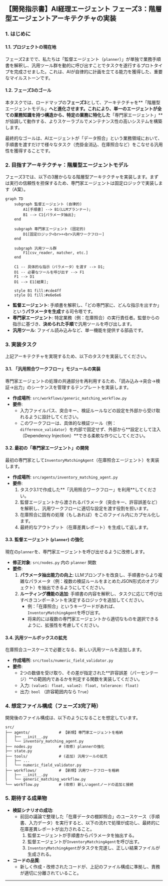 ## 【開発指示書】AI経理エージェント フェーズ3：階層型エージェントアーキテクチャの実装

### 1. はじめに

#### 1.1. プロジェクトの現在地
フェーズ2までで、私たちは「監督エージェント（`planner`）」が単独で業務手順書を解釈し、汎用ツール群を動的に呼び出すことでタスクを遂行するプロトタイプを完成させました。これは、AIが自律的に計画を立てる能力を獲得した、重要なマイルストーンです。

#### 1.2. フェーズ3のゴール
本タスクでは、ロードマップの**フェーズ3**として、アーキテクチャを**「階層型エージェントモデル」**へと進化させます。これにより、単一のエージェントが全ての業務知識を持つ構造から、特定の業務に特化した**「専門家エージェント」**が協調して動作する、よりスケーラブルでメンテナンス性の高いシステムを構築します。

最終的なゴールは、AIエージェントが「データ照合」という業務領域において、手順書を渡すだけで様々なタスク（売掛金消込、在庫照合など）をこなせる汎用性を獲得することです。

### 2. 目指すアーキテクチャ：階層型エージェントモデル

フェーズ3では、以下の3層からなる階層型アーキテクチャを実装します。まずは実行の信頼性を担保するため、専門家エージェントは固定ロジックで実装します（A案）。

```mermaid
graph TD
    subgraph 監督エージェント (自律的)
        A1[手順書] --> B1(LLMプランナー);
        B1 --> C1{パラメータ抽出};
    end

    subgraph 専門家エージェント (固定的)
        D1[固定ロジック<br>+<br>汎用ワークフロー]
    end
    
    subgraph 汎用ツール群
        F1[csv_reader, matcher, etc.]
    end

    C1 -- 具体的な指示（パラメータ）を渡す --> D1;
    D1 -- 必要なツールを呼び出す --> F1
    F1 --> D1
    D1 --> E1[結果];

    style B1 fill:#cde4ff
    style D1 fill:#e6e6e6
```

* **監督エージェント**: 手順書を解釈し、「どの専門家に、どんな指示を出すか」という**パラメータを生成**する司令塔です。
* **専門家エージェント**: 特定業務（例：在庫照合）の実行責任者。監督からの指示に基づき、**決められた手順**で汎用ツールを呼び出します。
* **汎用ツール**: ファイル読み込みなど、単一機能を提供する部品です。

### 3. 実装タスク

上記アーキテクチャを実現するため、以下のタスクを実装してください。

#### 3.1. 「汎用照合ワークフロー」モジュールの実装
専門家エージェントの処理の共通部分を再利用するため、「読み込み→突合→検証→出力」のシーケンスを管理するテンプレートを実装します。

* **作成場所**: `src/workflows/generic_matching_workflow.py`
* **要件**:
    * 入力ファイルパス、突合キー、検証ルールなどの設定を外部から受け取れるように設計してください。
    * このワークフローは、具体的な検証ツール（例：`difference_validator`）を内部で固定せず、外部から**設定として注入（Dependency Injection）**できる柔軟な作りにしてください。

#### 3.2. 最初の「専門家エージェント」の開発
最初の専門家として`InventoryMatchingAgent`（在庫照合エージェント）を実装します。

* **作成場所**: `src/agents/inventory_matching_agent.py`
* **要件**:
    1.  タスク3.1で作成した**「汎用照合ワークフロー」を利用**してください。
    2.  監督エージェントから渡されるパラメータ（突合キー、許容誤差など）を解釈し、汎用ワークフローに適切な設定を渡す役割を担います。
    3.  在庫照合に固有の処理（もしあれば）をこのファイル内にカプセル化します。
    4.  最終的なアウトプット（在庫差異レポート）を生成して返します。

#### 3.3. 監督エージェント (`planner`) の強化
現在の`planner`を、専門家エージェントを呼び出せるように改修します。

* **修正対象**: `src/nodes.py` 内の `planner` 関数
* **要件**:
    1.  **パラメータ抽出能力の向上**: LLMプロンプトを改良し、手順書からより複雑なパラメータ（例：複数の検証ルールをまとめたJSON形式のオブジェクト）を抽出できるようにしてください。
    2.  **ルーティング機能の追加**: 手順書の内容を解釈し、タスクに応じて呼び出すべきコンポーネントを決定するロジックを追加してください。
        * 例：「在庫照合」というキーワードがあれば、`InventoryMatchingAgent`を呼び出す。
        * 将来的には複数の専門家エージェントから適切なものを選択できるように、拡張性を考慮してください。

#### 3.4. 汎用ツールボックスの拡充
在庫照合ユースケースで必要となる、新しい汎用ツールを追加します。

* **作成場所**: `src/tools/numeric_field_validator.py`
* **要件**:
    * 2つの数値を受け取り、その差が指定された**許容誤差（パーセンテージ）**の範囲内であるかを判定する関数を実装してください。
    * 入力: `(value1: float, value2: float, tolerance: float)`
    * 出力: `bool` （許容範囲内なら `True`）

### 4. 想定ファイル構成（フェーズ3完了時）

開発後のファイル構成は、以下のようになることを想定しています。

```
src/
├── agents/             # 【新規】専門家エージェントを格納
│   ├── __init__.py
│   └── inventory_matching_agent.py
├── nodes.py            # (改修) plannerの強化
├── state.py
├── tools/              # (追加) 汎用ツールの拡充
│   ├── ...
│   └── numeric_field_validator.py
├── workflows/          # 【新規】汎用ワークフローを格納
│   ├── __init__.py
│   └── generic_matching_workflow.py
└── workflow.py         # (改修) 新しいagentノードの追加と接続
```

### 5. 期待する成果物

* **検証シナリオの成功**:
    * 前回の議論で整理した「在庫データの棚卸照合」のユースケース（手順書、入力データ）を実行すると、以下の流れで処理が成功し、最終的に在庫差異レポートが出力されること。
        1.  監督エージェントが手順書からパラメータを抽出する。
        2.  監督エージェントが`InventoryMatchingAgent`を呼び出す。
        3.  `InventoryMatchingAgent`がタスクを完遂し、正しい結果ファイルが生成される。
* **コードの品質**:
    * 新しく作成・改修されたコードが、上記のファイル構成に準拠し、責務が適切に分離されていること。

---
